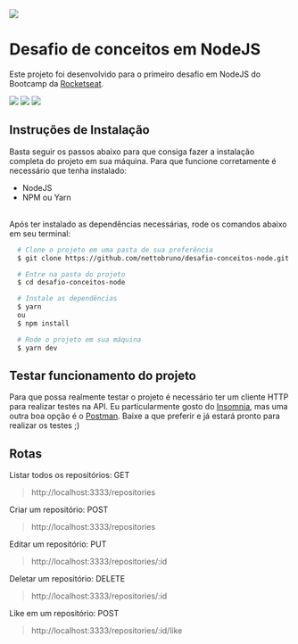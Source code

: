 <img src="https://camo.githubusercontent.com/d25397e9df01fe7882dcc1cbc96bdf052ffd7d0c/68747470733a2f2f73746f726167652e676f6f676c65617069732e636f6d2f676f6c64656e2d77696e642f626f6f7463616d702d676f737461636b2f6865616465722d6465736166696f732e706e67%22%3E" />

# Desafio de conceitos em NodeJS
Este projeto foi desenvolvido para o primeiro desafio em NodeJS do Bootcamp da [Rocketseat](https://rocketseat.com.br/).

![](https://img.shields.io/badge/NPM-6.13.4-red)
![](https://img.shields.io/badge/Node-12.16.1-green)
![](https://img.shields.io/badge/Express-4.17.1-blue)

## Instruções de Instalação
Basta seguir os passos abaixo para que consiga fazer a instalação completa do projeto em sua máquina.
Para que funcione corretamente é necessário que tenha instalado:
- NodeJS
- NPM ou Yarn
<br>
Após ter instalado as dependências necessárias, rode os comandos abaixo em seu terminal:

```bash
  # Clone o projeto em uma pasta de sua preferência
  $ git clone https://github.com/nettobruno/desafio-conceitos-node.git

  # Entre na pasta do projeto
  $ cd desafio-conceitos-node

  # Instale as dependências
  $ yarn
  ou 
  $ npm install

  # Rode o projeto em sua máquina
  $ yarn dev
```

## Testar funcionamento do projeto
Para que possa realmente testar o projeto é necessário ter um cliente HTTP para realizar testes na API.
Eu particularmente gosto do [Insomnia](https://insomnia.rest/), mas uma outra boa opção é o [Postman](https://www.postman.com/).
Baixe a que preferir e já estará pronto para realizar os testes ;)

## Rotas
Listar todos os repositórios: GET
> http://localhost:3333/repositories

Criar um repositório: POST
> http://localhost:3333/repositories

Editar um repositório: PUT
> http://localhost:3333/repositories/:id

Deletar um repositório: DELETE
> http://localhost:3333/repositories/:id

Like em um repositório: POST
> http://localhost:3333/repositories/:id/like